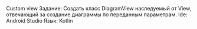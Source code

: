 Custom view
Задание: Создать класс DiagramView наследуемый от View, отвечающий за создание диаграммы по переданным параметрам.
Ide: Android Studio
Язык: Kotlin
